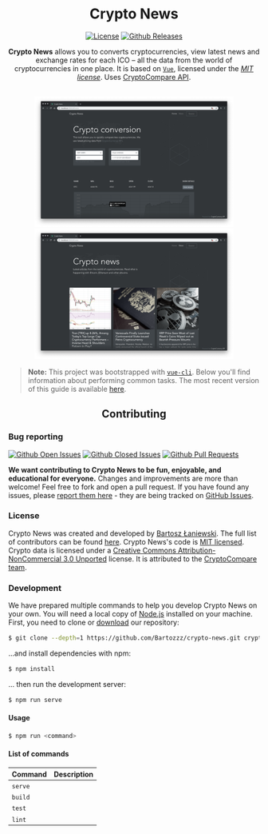 <div align="center">
  <h1>Crypto News</h1>

[![License](https://img.shields.io/badge/license-MIT-brightgreen.svg)](LICENSE)
[![Github Releases](https://img.shields.io/github/downloads/Bartozzz/crypto-news/latest/total.svg)](https://github.com/Bartozzz/crypto-news/releases)
<br>

**Crypto News** allows you to converts cryptocurrencies, view latest news and exchange rates for each ICO – all the data from the world of cryptocurrencies in one place. It is based on [`Vue`](https://vuejs.org/), licensed under the _[MIT license](#license)_. Uses [CryptoCompare API](https://min-api.cryptocompare.com/).

  <br>

  <img src="resources/screenshots/home.png" width="400"/>
  <img src="resources/screenshots/news.png" width="400"/>
</div>

> **Note:** This project was bootstrapped with [`vue-cli`](https://cli.vuejs.org/). Below you'll find information about performing common tasks. The most recent version of this guide is available [here](https://cli.vuejs.org/guide/).

<h2 align="center">Contributing</h2>

### Bug reporting

[![Github Open Issues](https://img.shields.io/github/issues-raw/Bartozzz/crypto-news.svg)](https://github.com/Bartozzz/crypto-news/issues)
[![Github Closed Issues](https://img.shields.io/github/issues-closed-raw/Bartozzz/crypto-news.svg)](https://github.com/Bartozzz/crypto-news/issues?q=is%3Aissue+is%3Aclosed)
[![Github Pull Requests](https://img.shields.io/github/issues-pr-raw/Bartozzz/crypto-news.svg)](https://github.com/Bartozzz/crypto-news/pulls)

**We want contributing to Crypto News to be fun, enjoyable, and educational for everyone.** Changes and improvements are more than welcome! Feel free to fork and open a pull request. If you have found any issues, please [report them here](https://github.com/Bartozzz/crypto-news/issues/new) - they are being tracked on [GitHub Issues](https://github.com/Bartozzz/crypto-news/issues).

### License

Crypto News was created and developed by [Bartosz Łaniewski](https://github.com/Bartozzz). The full list of contributors can be found [here](https://github.com/Bartozzz/crypto-news/graphs/contributors). Crypto News's code is [MIT licensed](https://github.com/Bartozzz/crypto-news/blob/master/LICENSE). Crypto data is licensed under a [Creative Commons Attribution-NonCommercial 3.0 Unported](https://creativecommons.org/licenses/by-nc/3.0/) license. It is attributed to the [CryptoCompare team](https://www.cryptocompare.com/api/).

### Development

We have prepared multiple commands to help you develop Crypto News on your own. You will need a local copy of [Node.js](https://nodejs.org/en/) installed on your machine. First, you need to clone or [download](https://github.com/Bartozzz/crypto-news/archive/dev.zip) our repository:

```bash
$ git clone --depth=1 https://github.com/Bartozzz/crypto-news.git crypto-news
```

…and install dependencies with npm:

```bash
$ npm install
```

… then run the development server:

```bash
$ npm run serve
```

#### Usage

```bash
$ npm run <command>
```

#### List of commands

| Command | Description |
| ------- | ----------- |
| `serve` |             |
| `build` |             |
| `test`  |             |
| `lint`  |             |
